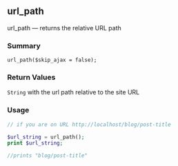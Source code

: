 ## url_path

url_path — returns the relative URL path

### Summary

    url_path($skip_ajax = false);

### Return Values

`String` with the url path relative to the site URL

### Usage
```php
// if you are on URL http://localhost/blog/post-title

$url_string = url_path();
print $url_string;

//prints "blog/post-title"
```


 